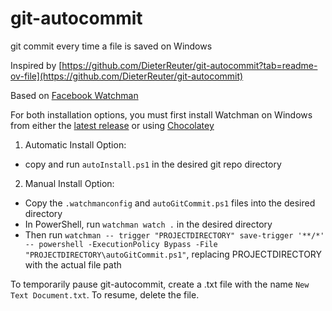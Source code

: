 # git-autocommit
git commit every time a file is saved on Windows

Inspired by [https://github.com/DieterReuter/git-autocommit?tab=readme-ov-file](https://github.com/DieterReuter/git-autocommit)

Based on [Facebook Watchman]([url](https://github.com/facebook/watchman)) 

For both installation options, you must first install Watchman on Windows from either the [latest release](https://github.com/facebook/watchman/releases/latest) or using [Chocolatey](https://community.chocolatey.org/packages/watchman)

1. Automatic Install Option:
* copy and run `autoInstall.ps1` in the desired git repo directory

2. Manual Install Option:
* Copy the `.watchmanconfig` and `autoGitCommit.ps1` files into the desired directory
* In PowerShell, run `watchman watch .` in the desired directory
* Then run `watchman -- trigger "PROJECTDIRECTORY" save-trigger '**/*' -- powershell -ExecutionPolicy Bypass -File "PROJECTDIRECTORY\autoGitCommit.ps1"`, replacing PROJECTDIRECTORY with the actual file path

To temporarily pause git-autocommit, create a .txt file with the name `New Text Document.txt`. To resume, delete the file.
